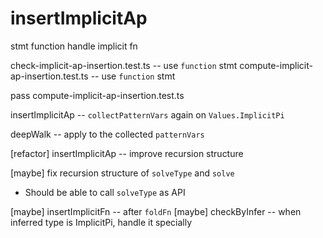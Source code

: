 # insertImplicitAp

stmt function handle implicit fn

check-implicit-ap-insertion.test.ts -- use `function` stmt
compute-implicit-ap-insertion.test.ts -- use `function` stmt

pass compute-implicit-ap-insertion.test.ts

insertImplicitAp -- `collectPatternVars` again on `Values.ImplicitPi`

deepWalk -- apply to the collected `patternVars`

[refactor] insertImplicitAp -- improve recursion structure

[maybe] fix recursion structure of `solveType` and `solve`

- Should be able to call `solveType` as API

[maybe] insertImplicitFn -- after `foldFn`
[maybe] checkByInfer -- when inferred type is ImplicitPi, handle it specially
